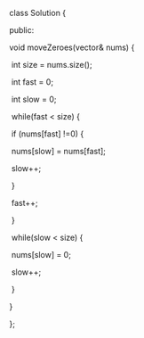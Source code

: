 class Solution {

public:

  void moveZeroes(vector<int>& nums) {

​    int size = nums.size();

​    int fast = 0;

​    int slow = 0;

​    while(fast < size) {

​      if (nums[fast] !=0) {

​        nums[slow] = nums[fast];

​        slow++;

​      }

​      fast++;

​    }

​    while(slow < size) {

​      nums[slow] = 0;

​      slow++;

​    }

  }

};
